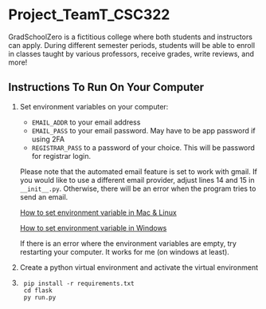 # Project_TeamT_CSC322
GradSchoolZero is a fictitious college where both students and instructors can apply. 
During different semester periods, students will be able to enroll in classes taught by various professors, receive grades, write reviews, and more!

## Instructions To Run On Your Computer
1. Set environment variables on your computer:
    - `EMAIL_ADDR` to your email address
    - `EMAIL_PASS` to your email password. May have to be app password if using 2FA
    - `REGISTRAR_PASS` to a password of your choice. This will be password for registrar login.
    
    Please note that the automated email feature is set to work with gmail. If you would like to use a different email provider, adjust lines 14 and 15 in `__init__.py`. Otherwise, there will be an error when the program tries to send an email. 

    [How to set environment variable in Mac & Linux](https://www.youtube.com/watch?v=5iWhQWVXosU&t=51s)

    [How to set environment variable in Windows](https://www.youtube.com/watch?v=IolxqkL7cD8)

    If there is an error where the environment variables are empty, try restarting your computer. It works for me (on windows at least).
2. Create a python virtual environment and activate the virtual environment
3. ```Shell
    pip install -r requirements.txt
    cd flask
    py run.py
    ```

